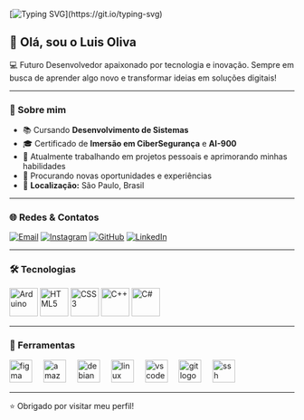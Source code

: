 [![Typing SVG](https://readme-typing-svg.demolab.com?font=Montserrat&weight=600&size=30&center=true&vCenter=true&pause=1000&color=6A99E9&width=1000&lines=Ol%C3%A1%2C+seja+bem-vindo(a)+ao+meu+perfil!)](https://git.io/typing-svg) 

## 👋 Olá, sou o Luis Oliva

💻 Futuro Desenvolvedor apaixonado por tecnologia e inovação. Sempre em busca de aprender algo novo e transformar ideias em soluções digitais!

---

### 🚀 Sobre mim

- 📚 Cursando **Desenvolvimento de Sistemas**
- 🎓 Certificado de **Imersão em CiberSegurança** e **AI-900**
- 🔧 Atualmente trabalhando em projetos pessoais e aprimorando minhas habilidades
- 🧐 Procurando novas oportunidades e experiências
- 📌 **Localização:** São Paulo, Brasil

---

### 🌐 Redes & Contatos  
[![Email](https://img.shields.io/badge/Email-D14836?style=for-the-badge&logo=gmail&logoColor=white)](mailto:lfernandooliva@icloud.com)
[![Instagram](https://img.shields.io/badge/Instagram-E4405F?style=for-the-badge&logo=instagram&logoColor=white)](https://instagram.com/l.foliva)
[![GitHub](https://img.shields.io/badge/GitHub-181717?style=for-the-badge&logo=github&logoColor=white)](https://github.com/loliva10)
[![LinkedIn](https://img.shields.io/badge/LinkedIn-0A66C2?style=for-the-badge&logo=linkedin&logoColor=white)](https://linkedin.com/in/seu-linkedin)

---

### 🛠 Tecnologias
<p align="left">
  <img src="https://cdn.jsdelivr.net/gh/devicons/devicon/icons/arduino/arduino-original.svg" alt="Arduino" width="50" height="50"/>
  <img src="https://cdn.jsdelivr.net/gh/devicons/devicon/icons/html5/html5-original.svg" alt="HTML5" width="50" height="50"/>
  <img src="https://cdn.jsdelivr.net/gh/devicons/devicon/icons/css3/css3-original.svg" alt="CSS3" width="50" height="50"/>
  <img src="https://cdn.jsdelivr.net/gh/devicons/devicon/icons/cplusplus/cplusplus-original.svg" alt="C++" width="50" height="50"/>
  <img src="https://cdn.jsdelivr.net/gh/devicons/devicon/icons/csharp/csharp-original.svg" alt="C#" width="50" height="50"/>
</p>

---

### 🧰 Ferramentas
<div align="left">
                   <img src="https://cdn.jsdelivr.net/gh/devicons/devicon/icons/figma/figma-original.svg" height="40" alt="figma logo"  />
  <img width="12" />
  <img src="https://cdn.jsdelivr.net/gh/devicons/devicon/icons/amazonwebservices/amazonwebservices-line-wordmark.svg" height="40" alt="amazonwebservices logo"  />
  <img width="12" />
  <img src="https://cdn.jsdelivr.net/gh/devicons/devicon/icons/debian/debian-original.svg" height="40" alt="debian logo"  />
  <img width="12" />
  <img src="https://cdn.jsdelivr.net/gh/devicons/devicon/icons/linux/linux-original.svg" height="40" alt="linux logo"  />
  <img width="12" />
  <img src="https://cdn.jsdelivr.net/gh/devicons/devicon/icons/vscode/vscode-original.svg" height="40" alt="vscode logo"  />
  <img width="12" />
  <img src="https://cdn.jsdelivr.net/gh/devicons/devicon/icons/git/git-original.svg" height="40" alt="git logo"  />
  <img width="12" />
  <img src="https://cdn.jsdelivr.net/gh/devicons/devicon/icons/ssh/ssh-original.svg" height="40" alt="ssh logo"  />
  <img width="12" />
</div>

---
  
⭐️ Obrigado por visitar meu perfil!
